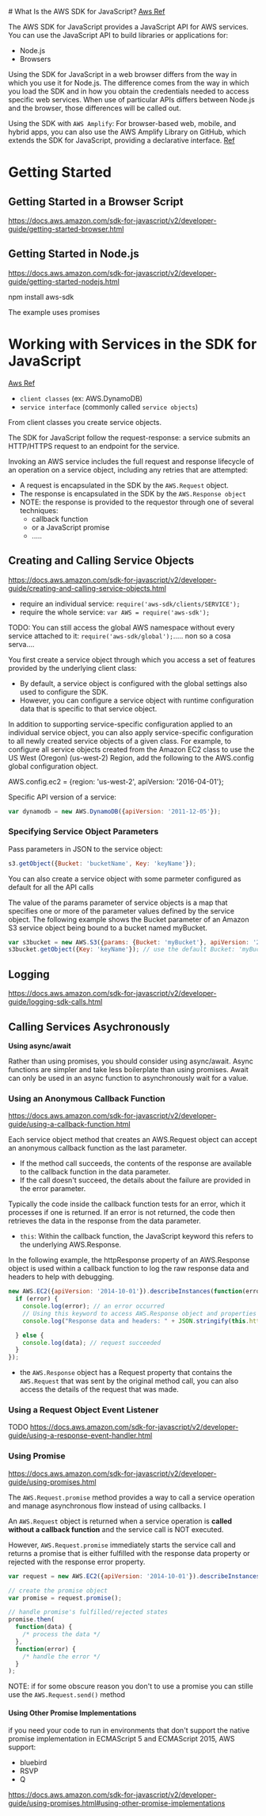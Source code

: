 # What Is the AWS SDK for JavaScript?
[Aws Ref](https://docs.aws.amazon.com/sdk-for-javascript/v2/developer-guide/welcome.html)

The AWS SDK for JavaScript provides a JavaScript API for AWS services. You can use the JavaScript API to build libraries or applications for:
* Node.js
* Browsers

Using the SDK for JavaScript in a web browser differs from the way in which you use it for Node.js. The difference comes from the way in which you load the SDK and in how you obtain the credentials needed to access specific web services. When use of particular APIs differs between Node.js and the browser, those differences will be called out.

Using the SDK with `AWS Amplify`:
For browser-based web, mobile, and hybrid apps, you can also use the AWS Amplify Library on GitHub, which extends the SDK for JavaScript, providing a declarative interface. [Ref](https://github.com/aws/aws-amplify)


# Getting Started
## Getting Started in a Browser Script
https://docs.aws.amazon.com/sdk-for-javascript/v2/developer-guide/getting-started-browser.html

## Getting Started in Node.js

https://docs.aws.amazon.com/sdk-for-javascript/v2/developer-guide/getting-started-nodejs.html

npm install aws-sdk

The example uses promises

# Working with Services in the SDK for JavaScript

[Aws Ref](https://docs.aws.amazon.com/sdk-for-javascript/v2/developer-guide/working-with-services.html)

* `client classes` (ex: AWS.DynamoDB)
* `service interface` (commonly called `service objects`)

From client classes you create service objects.

The SDK for JavaScript follow the request-response: a service submits an HTTP/HTTPS request to an endpoint for the service.

Invoking an AWS service includes the full request and response lifecycle of an operation on a service object, including any retries that are attempted: 
* A request is encapsulated in the SDK by the `AWS.Request` object.
* The response is encapsulated in the SDK by the `AWS.Response object`
* NOTE: the response is provided to the requestor through one of several techniques:
  * callback function 
  * or a JavaScript promise
  * .....

## Creating and Calling Service Objects

https://docs.aws.amazon.com/sdk-for-javascript/v2/developer-guide/creating-and-calling-service-objects.html


* require an individual service: `require('aws-sdk/clients/SERVICE');`
* require the whole service: `var AWS = require('aws-sdk');`

TODO: You can still access the global AWS namespace without every service attached to it: `require('aws-sdk/global');`..... non so a cosa serva....


You first create a service object through which you access a set of features provided by the underlying client class:
* By default, a service object is configured with the global settings also used to configure the SDK. 
* However, you can configure a service object with runtime configuration data that is specific to that service object. 


In addition to supporting service-specific configuration applied to an individual service object, you can also apply service-specific configuration to all newly created service objects of a given class. For example, to configure all service objects created from the Amazon EC2 class to use the US West (Oregon) (us-west-2) Region, add the following to the AWS.config global configuration object.

AWS.config.ec2 = {region: 'us-west-2', apiVersion: '2016-04-01'};


Specific API version of a service: 
```js
var dynamodb = new AWS.DynamoDB({apiVersion: '2011-12-05'});
```

### Specifying Service Object Parameters

Pass parameters in JSON to the service object: 
```js
s3.getObject({Bucket: 'bucketName', Key: 'keyName'});
```

You can also create a service object with some parmeter configured as default for all the API calls

The value of the params parameter of service objects is a map that specifies one or more of the parameter values defined by the service object. The following example shows the Bucket parameter of an Amazon S3 service object being bound to a bucket named myBucket.

```js
var s3bucket = new AWS.S3({params: {Bucket: 'myBucket'}, apiVersion: '2006-03-01' });
s3bucket.getObject({Key: 'keyName'}); // use the default Bucket: 'myBucket' 
```

## Logging

https://docs.aws.amazon.com/sdk-for-javascript/v2/developer-guide/logging-sdk-calls.html

## Calling Services Asychronously

**Using async/await** 

Rather than using promises, you should consider using async/await. Async functions are simpler and take less boilerplate than using promises. Await can only be used in an async function to asynchronously wait for a value.

### Using an Anonymous Callback Function
https://docs.aws.amazon.com/sdk-for-javascript/v2/developer-guide/using-a-callback-function.html

Each service object method that creates an AWS.Request object can accept an anonymous callback function as the last parameter.

* If the method call succeeds, the contents of the response are available to the callback function in the data parameter.
* If the call doesn't succeed, the details about the failure are provided in the error parameter.

Typically the code inside the callback function tests for an error, which it processes if one is returned. If an error is not returned, the code then retrieves the data in the response from the data parameter. 

* `this`:  Within the callback function, the JavaScript keyword this refers to the underlying AWS.Response. 

In the following example, the httpResponse property of an AWS.Response object is used within a callback function to log the raw response data and headers to help with debugging.

```js
new AWS.EC2({apiVersion: '2014-10-01'}).describeInstances(function(error, data) {
  if (error) {
    console.log(error); // an error occurred
    // Using this keyword to access AWS.Response object and properties
    console.log("Response data and headers: " + JSON.stringify(this.httpResponse));

  } else {
    console.log(data); // request succeeded
  }
});
```

*  the `AWS.Response` object has a Request property that contains the `AWS.Request` that was sent by the original method call, you can also access the details of the request that was made.

### Using a Request Object Event Listener

TODO
https://docs.aws.amazon.com/sdk-for-javascript/v2/developer-guide/using-a-response-event-handler.html

### Using Promise

https://docs.aws.amazon.com/sdk-for-javascript/v2/developer-guide/using-promises.html

The `AWS.Request.promise` method provides a way to call a service operation and manage asynchronous flow instead of using callbacks. I

An `AWS.Request` object is returned when a service operation is **called without a callback function** and the service call is NOT executed.

However, `AWS.Request.promise` immediately starts the service call and returns a promise that is either fulfilled with the response data property or rejected with the response error property.

```js
var request = new AWS.EC2({apiVersion: '2014-10-01'}).describeInstances();

// create the promise object
var promise = request.promise();

// handle promise's fulfilled/rejected states
promise.then(
  function(data) {
    /* process the data */
  },
  function(error) {
    /* handle the error */
  }
);
```


NOTE: if for some obscure reason you don't to use a promise you can stille use the `AWS.Request.send()` method

#### Using Other Promise Implementations

if you need your code to run in environments that don't support the native promise implementation in ECMAScript 5 and ECMAScript 2015, AWS support:

* bluebird
* RSVP
* Q

https://docs.aws.amazon.com/sdk-for-javascript/v2/developer-guide/using-promises.html#using-other-promise-implementations